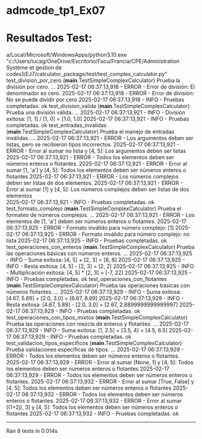 # admcode_tp1_Ex07
# Resultados Test:
a/Local/Microsoft/WindowsApps/python3.10.exe "c:/Users/lucag/OneDrive/Escritorio/Facu/Francia/CPE/Administration Système et gestion de codes1/EJ7/calculator_package/test/test_complex_calculator.py"
test_division_por_cero (__main__.TestSimpleComplexCalculator)
Prueba la división por cero. ... 2025-02-17 06:37:13,918 - ERROR - Error de división: El denominador es cero.
2025-02-17 06:37:13,918 - ERROR - Error de división: No se puede dividir por cero
2025-02-17 06:37:13,918 - INFO - Pruebas completadas.
ok
test_division_valida (__main__.TestSimpleComplexCalculator)
Prueba una división válida. ... 2025-02-17 06:37:13,921 - INFO - División exitosa: [1, 1] / [1, 0] = [1.0, 1.0]
2025-02-17 06:37:13,921 - INFO - Pruebas completadas.
ok
test_entradas_invalidas (__main__.TestSimpleComplexCalculator)
Prueba el manejo de entradas inválidas. ... 2025-02-17 06:37:13,921 - ERROR - Los argumentos deben ser listas, pero se recibieron tipos incorrectos.
2025-02-17 06:37:13,921 - ERROR - Error al sumar no lista y [4, 5]: Los argumentos deben ser listas
2025-02-17 06:37:13,921 - ERROR - Todos los elementos deben ser números enteros o flotantes.
2025-02-17 06:37:13,921 - ERROR - Error al sumar [1, 'a'] y [4, 5]: Todos los elementos deben ser números enteros o flotantes
2025-02-17 06:37:13,921 - ERROR - Los números complejos deben ser listas de dos elementos.
2025-02-17 06:37:13,921 - ERROR - Error al sumar [1] y [4, 5]: Los números complejos deben ser listas de dos elementos     
2025-02-17 06:37:13,921 - INFO - Pruebas completadas.
ok
test_formato_complejo (__main__.TestSimpleComplexCalculator)
Prueba el formateo de números complejos. ... 2025-02-17 06:37:13,921 - ERROR - Los elementos de [1, 'a'] deben ser números enteros o flotantes.
2025-02-17 06:37:13,925 - ERROR - Formato inválido para número complejo: [1]
2025-02-17 06:37:13,925 - ERROR - Formato inválido para número complejo: no lista
2025-02-17 06:37:13,925 - INFO - Pruebas completadas.
ok
test_operaciones_con_enteros (__main__.TestSimpleComplexCalculator)
Prueba las operaciones básicas con números enteros. ... 2025-02-17 06:37:13,925 - INFO - Suma exitosa: [4, 5] + [2, 3] = [6, 8]
2025-02-17 06:37:13,925 - INFO - Resta exitosa: [4, 5] - [2, 3] = [2, 2]
2025-02-17 06:37:13,925 - INFO - Multiplicación exitosa: [4, 5] * [2, 3] = [-7, 22]
2025-02-17 06:37:13,925 - INFO - Pruebas completadas.
ok
test_operaciones_con_flotantes (__main__.TestSimpleComplexCalculator)
Prueba las operaciones básicas con números flotantes. ... 2025-02-17 06:37:13,929 - INFO - Suma exitosa: [4.67, 5.89] + [2.0, 3.0] = [6.67, 8.89]
2025-02-17 06:37:13,929 - INFO - Resta exitosa: [4.67, 5.89] - [2.0, 3.0] = [2.67, 2.8899999999999997]
2025-02-17 06:37:13,929 - INFO - Pruebas completadas.
ok
test_operaciones_con_tipos_mixtos (__main__.TestSimpleComplexCalculator)
Prueba las operaciones con mezcla de enteros y flotantes. ... 2025-02-17 06:37:13,929 - INFO - Suma exitosa: [1, 2.5] + [3.5, 4] = [4.5, 6.5]
2025-02-17 06:37:13,929 - INFO - Pruebas completadas.
ok
test_validacion_tipos_especificos (__main__.TestSimpleComplexCalculator)
Prueba validaciones específicas de tipos. ... 2025-02-17 06:37:13,929 - ERROR - Todos los elementos deben ser números enteros o flotantes.
2025-02-17 06:37:13,929 - ERROR - Error al sumar [None, 1] y [4, 5]: Todos los elementos deben ser números enteros o flotantes
2025-02-17 06:37:13,929 - ERROR - Todos los elementos deben ser números enteros o flotantes.
2025-02-17 06:37:13,932 - ERROR - Error al sumar [True, False] y [4, 5]: Todos los elementos deben ser números enteros o flotantes
2025-02-17 06:37:13,932 - ERROR - Todos los elementos deben ser números enteros o flotantes.
2025-02-17 06:37:13,932 - ERROR - Error al sumar [(1+2j), 3] y [4, 5]: Todos los elementos deben ser números enteros o flotantes
2025-02-17 06:37:13,932 - INFO - Pruebas completadas.
ok

----------------------------------------------------------------------
Ran 8 tests in 0.014s
